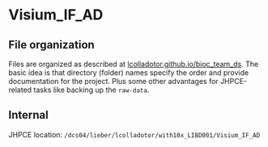# Visium_IF_AD

## File organization

Files are organized as described at [lcolladotor.github.io/bioc_team_ds](https://lcolladotor.github.io/bioc_team_ds/organizing-your-work.html#.Yfm-Q-rMJD8). The basic idea is that directory (folder) names specify the order and provide documentation for the project. Plus some other advantages for JHPCE-related tasks like backing up the `raw-data`.

## Internal

JHPCE location: `/dcs04/lieber/lcolladotor/with10x_LIBD001/Visium_IF_AD`

